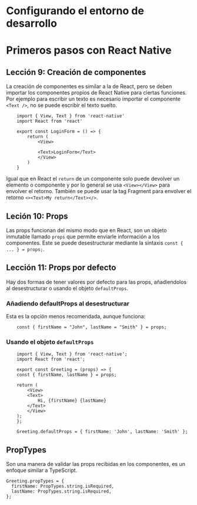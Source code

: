 # Configurando el entorno de desarrollo

# Primeros pasos con React Native

## Lección 9: Creación de componentes

La creación de componentes es similar a la de React, pero se deben importar los componentes propios de React Native para ciertas funciones. Por ejemplo para escribir un texto es necesario importar el componente `<Text />`, no se puede escribir el texto suelto.

```
    import { View, Text } from 'react-native'
    import React from 'react'

    export const LoginForm = () => {
        return (
            <View>

            <Text>LoginForm</Text>
            </View>
        )
    }

```

Igual que en React el `return` de un componente solo puede devolver un elemento o componente y por lo general se usa `<View></View>` para envolver el retorno. También se puede usar la tag Fragment para envolver el retorno `<><Text>My return</Text></>`.

## Leción 10: Props

Las props funcionan del mismo modo que en React, son un objeto inmutable llamado `props` que permite enviarle información a los componentes. Este se puede desestructurar mediante la sintaxis `const { ... } = props;`.

## Lección 11: Props por defecto

Hay dos formas de tener valores por defecto para las props, añadiendolos al desestructurar o usando el objeto `defaultProps`.

### Añadiendo defaultProps al desestructurar

Esta es la opción menos recomendada, aunque funciona:

```
    const { firstName = "John", lastName = "Smith" } = props;
```

### Usando el objeto `defaultProps`

```
    import { View, Text } from 'react-native';
    import React from 'react';

    export const Greeting = (props) => {
    const { firstName, lastName } = props;

    return (
        <View>
        <Text>
            Hi, {firstName} {lastName}
        </Text>
        </View>
    );
    };

    Greeting.defaultProps = { firstName: 'John', lastName: 'Smith' };
```

## PropTypes

Son una manera de validar las props recibidas en los componentes, es un enfoque similar a TypeScript.

```
Greeting.propTypes = {
  firstName: PropTypes.string.isRequired,
  lastName: PropTypes.string.isRequired,
};
```
